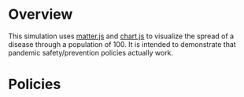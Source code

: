 # Overview
This simulation uses [matter.js](https://brm.io/matter-js/) and [chart.js](https://www.chartjs.org/) to visualize the spread of a disease through a population of 100. It is intended to demonstrate that pandemic safety/prevention policies actually work.
# Policies
